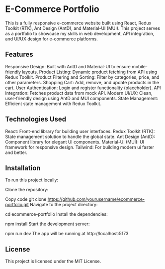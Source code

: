 # E-Commerce Portfolio

This is a fully responsive e-commerce website built using React, Redux Toolkit (RTK), Ant Design (AntD), and Material-UI (MUI). This project serves as a portfolio to showcase my skills in web development, API integration, and UI/UX design for e-commerce platforms.

## Features
Responsive Design: Built with AntD and Material-UI to ensure mobile-friendly layouts.
Product Listing: Dynamic product fetching from API using Redux Toolkit.
Product Filtering and Sorting: Filter by categories, price, and other parameters.
Shopping Cart: Add, remove, and update products in the cart.
User Authentication: Login and register functionality (placeholder).
API Integration: Fetches product data from mock API.
Modern UI/UX: Clean, user-friendly design using AntD and MUI components.
State Management: Efficient state management with Redux Toolkit.

## Technologies Used
React: Front-end library for building user interfaces.
Redux Toolkit (RTK): State management solution to handle the global state.
Ant Design (AntD): Component library for elegant UI components.
Material-UI (MUI): UI framework for responsive design.
Tailwind: For building modern ui faster and better.

## Installation
To run this project locally:

Clone the repository:

Copy code
git clone https://github.com/yourusername/ecommerce-portfolio.git
Navigate to the project directory:

cd ecommerce-portfolio
Install the dependencies:

npm install
Start the development server:

npm run dev
The app will be running at http://localhost:5173

## License
This project is licensed under the MIT License.
